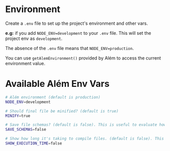 # Environment

Create a `.env` file to set up the project's environment and other vars.

**e.g:** if you add `NODE_ENV=development` to your `.env` file. This will set the project env as `development`.

The absence of the `.env` file means that `NODE_ENV=production`.

You can use `getAlemEnvironment()` provided by Além to access the current environment value.

# Available Além Env Vars

```sh
# Além environment (default is production)
NODE_ENV=development
```

```sh
# Should final file be minified? (default is true)
MINIFY=true
```

```sh
# Save file schemas? (default is false). This is useful to evaluate how files are being handled.
SAVE_SCHEMAS=false
```

```sh
# Show how long it's taking to compile files. (default is false). This is util during Além enhancements / new implementations or bug fixes
SHOW_EXECUTION_TIME=false
```
